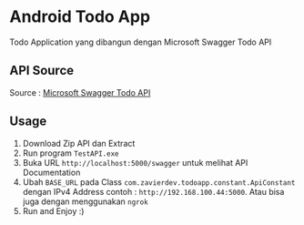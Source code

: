 # Android Todo App

Todo Application yang dibangun dengan Microsoft Swagger Todo API

## API Source
Source : [Microsoft Swagger Todo API](https://drive.google.com/file/d/1tYK8i95U98-fBWpJ9eGZesgFDrHQZRbY/view?usp=sharing)

## Usage
1. Download Zip API dan Extract
2. Run program `TestAPI.exe`
3. Buka URL `http://localhost:5000/swagger` untuk melihat API Documentation
4. Ubah `BASE_URL` pada Class `com.zavierdev.todoapp.constant.ApiConstant` dengan IPv4 Address contoh : `http://192.168.100.44:5000`. Atau bisa juga dengan menggunakan `ngrok`
5. Run and Enjoy :)
